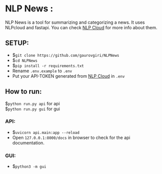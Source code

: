 # NLP News :

NLP News is a tool for summarizing and categorizing a news. It uses NLPcloud and fastapi. You can check [NLP Cloud](https://nlpcloud.com) for more info about them.


## SETUP:

- $`git clone https://github.com/gaurovgiri/NLPNews`
- $`cd NLPNews`
- $`pip install -r requirements.txt` 
- Rename `.env.example` to `.env`
- Put your API-TOKEN generated from [NLP Cloud](https://nlpcloud.com) in `.env`


## How to run:
$`python run.py api` for api  
$`python run.py gui` for gui  

### API:
- $`uvicorn api.main:app --reload`
- Open `127.0.0.1:8000/docs` in browser to check for the api documentation.

### GUI:
- $`python3 -m gui`